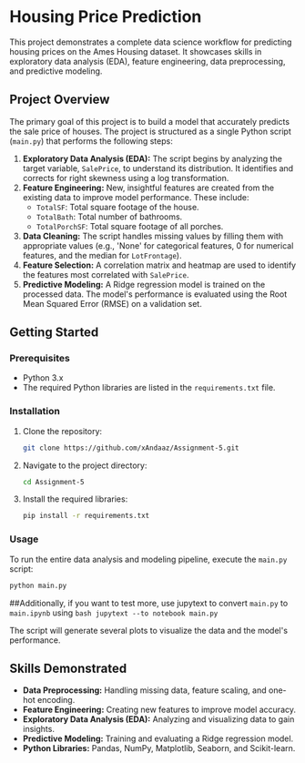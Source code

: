# Housing Price Prediction

This project demonstrates a complete data science workflow for predicting housing prices on the Ames Housing dataset. It showcases skills in exploratory data analysis (EDA), feature engineering, data preprocessing, and predictive modeling.

## Project Overview

The primary goal of this project is to build a model that accurately predicts the sale price of houses. The project is structured as a single Python script (`main.py`) that performs the following steps:

1.  **Exploratory Data Analysis (EDA):** The script begins by analyzing the target variable, `SalePrice`, to understand its distribution. It identifies and corrects for right skewness using a log transformation.
2.  **Feature Engineering:** New, insightful features are created from the existing data to improve model performance. These include:
    *   `TotalSF`: Total square footage of the house.
    *   `TotalBath`: Total number of bathrooms.
    *   `TotalPorchSF`: Total square footage of all porches.
3.  **Data Cleaning:** The script handles missing values by filling them with appropriate values (e.g., 'None' for categorical features, 0 for numerical features, and the median for `LotFrontage`).
4.  **Feature Selection:** A correlation matrix and heatmap are used to identify the features most correlated with `SalePrice`.
5.  **Predictive Modeling:** A Ridge regression model is trained on the processed data. The model's performance is evaluated using the Root Mean Squared Error (RMSE) on a validation set.

## Getting Started

### Prerequisites

*   Python 3.x
*   The required Python libraries are listed in the `requirements.txt` file.

### Installation

1.  Clone the repository:
    ```bash
    git clone https://github.com/xAndaaz/Assignment-5.git
    ```
2.  Navigate to the project directory:
    ```bash
    cd Assignment-5
    ```
3.  Install the required libraries:
    ```bash
    pip install -r requirements.txt
    ```

### Usage

To run the entire data analysis and modeling pipeline, execute the `main.py` script:

```bash
python main.py
```
##Additionally, if you want to test more, use jupytext to convert `main.py` to `main.ipynb`
using ```bash jupytext --to notebook main.py```

The script will generate several plots to visualize the data and the model's performance.

## Skills Demonstrated

*   **Data Preprocessing:** Handling missing data, feature scaling, and one-hot encoding.
*   **Feature Engineering:** Creating new features to improve model accuracy.
*   **Exploratory Data Analysis (EDA):** Analyzing and visualizing data to gain insights.
*   **Predictive Modeling:** Training and evaluating a Ridge regression model.
*   **Python Libraries:** Pandas, NumPy, Matplotlib, Seaborn, and Scikit-learn.
